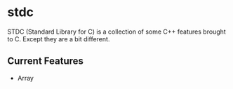 # stdc

STDC (Standard Library for C) is a collection of some C++ features brought to C. Except they are a bit different.

## Current Features

- Array
